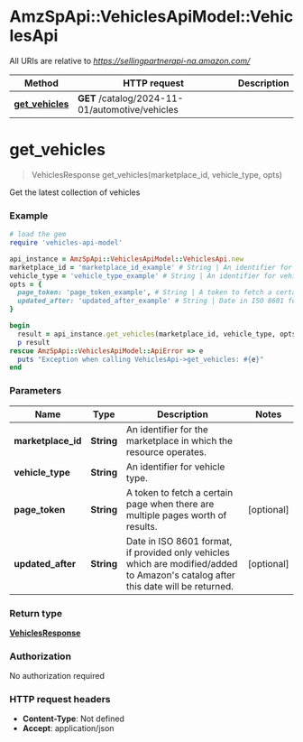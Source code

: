 # AmzSpApi::VehiclesApiModel::VehiclesApi

All URIs are relative to *https://sellingpartnerapi-na.amazon.com/*

Method | HTTP request | Description
------------- | ------------- | -------------
[**get_vehicles**](VehiclesApi.md#get_vehicles) | **GET** /catalog/2024-11-01/automotive/vehicles | 

# **get_vehicles**
> VehiclesResponse get_vehicles(marketplace_id, vehicle_type, opts)



Get the latest collection of vehicles

### Example
```ruby
# load the gem
require 'vehicles-api-model'

api_instance = AmzSpApi::VehiclesApiModel::VehiclesApi.new
marketplace_id = 'marketplace_id_example' # String | An identifier for the marketplace in which the resource operates.
vehicle_type = 'vehicle_type_example' # String | An identifier for vehicle type.
opts = { 
  page_token: 'page_token_example', # String | A token to fetch a certain page when there are multiple pages worth of results.
  updated_after: 'updated_after_example' # String | Date in ISO 8601 format, if provided only vehicles which are modified/added to Amazon's catalog after this date will be returned.
}

begin
  result = api_instance.get_vehicles(marketplace_id, vehicle_type, opts)
  p result
rescue AmzSpApi::VehiclesApiModel::ApiError => e
  puts "Exception when calling VehiclesApi->get_vehicles: #{e}"
end
```

### Parameters

Name | Type | Description  | Notes
------------- | ------------- | ------------- | -------------
 **marketplace_id** | **String**| An identifier for the marketplace in which the resource operates. | 
 **vehicle_type** | **String**| An identifier for vehicle type. | 
 **page_token** | **String**| A token to fetch a certain page when there are multiple pages worth of results. | [optional] 
 **updated_after** | **String**| Date in ISO 8601 format, if provided only vehicles which are modified/added to Amazon&#x27;s catalog after this date will be returned. | [optional] 

### Return type

[**VehiclesResponse**](VehiclesResponse.md)

### Authorization

No authorization required

### HTTP request headers

 - **Content-Type**: Not defined
 - **Accept**: application/json



